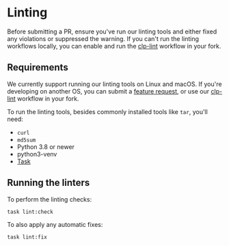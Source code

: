 # Linting

Before submitting a PR, ensure you've run our linting tools and either fixed any violations or
suppressed the warning. If you can't run the linting workflows locally, you can enable and run the
[clp-lint] workflow in your fork.

## Requirements

We currently support running our linting tools on Linux and macOS. If you're developing on another
OS, you can submit a [feature request][feature-req], or use our [clp-lint] workflow in your fork.

To run the linting tools, besides commonly installed tools like `tar`, you'll need:

* `curl`
* `md5sum`
* Python 3.8 or newer
* python3-venv
* [Task]

## Running the linters

To perform the linting checks:

```shell
task lint:check
```

To also apply any automatic fixes:

```shell
task lint:fix
```

[clp-lint]: https://github.com/y-scope/clp/blob/main/.github/workflows/clp-lint.yaml
[feature-req]: https://github.com/y-scope/clp/issues/new?assignees=&labels=enhancement&projects=&template=feature-request.yml
[Task]: https://taskfile.dev/
